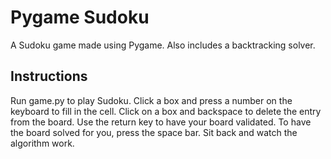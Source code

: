 # Pygame Sudoku

A Sudoku game made using Pygame. Also includes a backtracking solver.

## Instructions
Run game.py to play Sudoku. Click a box and press a number on the keyboard to fill in the cell. Click on a box and backspace to delete the entry from the board. Use the return key to have your board validated. To have the board solved for you, press the space bar. Sit back and watch the algorithm work.